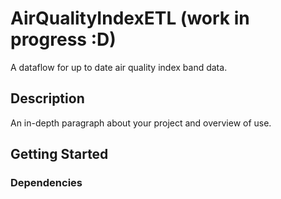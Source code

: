 # AirQualityIndexETL (work in progress :D)
A dataflow for up to date air quality index band data.

## Description

An in-depth paragraph about your project and overview of use.

## Getting Started

### Dependencies

